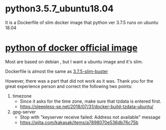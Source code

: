 # python3.5.7_ubuntu18.04
 It is a Dockerfile of slim docker image that python ver 3.7.5 runs on ubuntu 18.04

# [python of docker official image](https://hub.docker.com/_/python)

Most are based on debian , but I want a ubuntu image and it's slim.

Dockerfile is almost the same as [3.7.5-slim-buster](https://github.com/docker-library/python/blob/0b1fb9529c79ea85b8c80ff3dd85a32a935b0346/3.7/buster/slim/Dockerfile)

However, there was a part that did not work as it was. Thank you for the great experience person and correct the following two points:

1. timezone
   - Since it asks for the time zone, make sure that tzdata is entered first.
   - https://sleepless-se.net/2018/07/31/docker-build-tzdata-ubuntu/
1. gpg-server
   - Stop with "keyserver receive failed: Address not available" message
   - https://qiita.com/kakasak/items/a7898070e536db76c75b